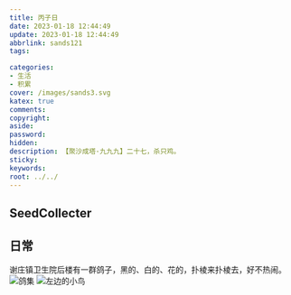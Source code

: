 ```yaml
---
title: 丙子日
date: 2023-01-18 12:44:49
update: 2023-01-18 12:44:49
abbrlink: sands121
tags:

categories:
- 生活
- 积累
cover: /images/sands3.svg
katex: true
comments:
copyright:
aside: 
password:
hidden:
description: 【聚沙成塔·九九九】二十七，杀只鸡。
sticky: 
keywords:
root: ../../
---
```


## SeedCollecter


## 日常
谢庄镇卫生院后楼有一群鸽子，黑的、白的、花的，扑棱来扑棱去，好不热闹。
![鸽集](../../../images/20230102/IMG_20230118_103956.jpg)
![左边的小鸟](../../../images/20230102/IMG_20230118_104301.jpg)


